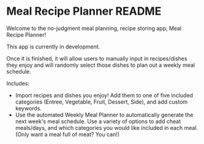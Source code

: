 # Meal Recipe Planner README

Welcome to the no-judgment meal planning, recipe storing app, Meal Recipe Planner!

This app is currently in development.

Once it is finished, it will allow users to manually input in recipes/dishes they enjoy and will randomly select those dishes to plan out a weekly meal schedule. 

Includes:
- Import recipes and dishes you enjoy! Add them to one of five included categories (Entree, Vegetable, Fruit, Dessert, Side), and add custom keywords.
- Use the automated Weekly Meal Planner to automatically generate the next week's meal schedule. Use a variety of options to add cheat meals/days, and which categories you would like included in each meal. (Only want a meal full of meat? You can!)
